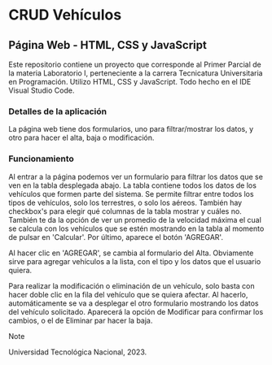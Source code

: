 # CRUD Vehículos
## Página Web - HTML, CSS y JavaScript

Este repositorio contiene un proyecto que corresponde al Primer Parcial de la materia Laboratorio I, perteneciente a la carrera Tecnicatura Universitaria en Programación.
Utilizo HTML, CSS y JavaScript. Todo hecho en el IDE Visual Studio Code.

### Detalles de la aplicación
La página web tiene dos formularios, uno para filtrar/mostrar los datos, y otro para hacer el alta, baja o modificación. 

### Funcionamiento
Al entrar a la página podemos ver un formulario para filtrar los datos que se ven en la tabla desplegada abajo. La tabla contiene todos los datos de los vehículos que formen parte del sistema. Se permite filtrar entre todos los tipos de vehículos, solo los terrestres, o solo los aéreos. También hay checkbox's para elegir qué columnas de la tabla mostrar y cuáles no. También te da la opción de ver un promedio de la velocidad máxima el cual se calcula con los vehículos que se estén mostrando en la tabla al momento de pulsar en 'Calcular'. Por último, aparece el botón 'AGREGAR'.

Al hacer clic en 'AGREGAR', se cambia al formulario del Alta. Obviamente sirve para agregar vehículos a la lista, con el tipo y los datos que el usuario quiera.

Para realizar la modificación o eliminación de un vehículo, solo basta con hacer doble clic en la fila del vehículo que se quiera afectar. Al hacerlo, automáticamente se va a desplegar el otro formulario mostrando los datos del vehículo solicitado. Aparecerá la opción de Modificar para confirmar los cambios, o el de Eliminar par hacer la baja.

> [!NOTE]
> Universidad Tecnológica Nacional, 2023.
